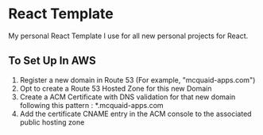 # React Template

My personal React Template I use for all new personal projects for React.

## To Set Up In AWS

1. Register a new domain in Route 53 (For example, "mcquaid-apps.com")
2. Opt to create a Route 53 Hosted Zone for this new Domain
3. Create a ACM Certificate with DNS validation for that new domain following this pattern : \*.mcquaid-apps.com
4. Add the certificate CNAME entry in the ACM console to the associated public hosting zone

